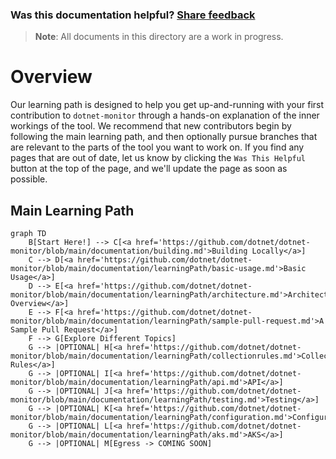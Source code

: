 
### Was this documentation helpful? [Share feedback](https://www.research.net/r/DGDQWXH?src=documentation%2FlearningPath%2FREADME)

>**Note**:  All documents in this directory are a work in progress.

# Overview

Our learning path is designed to help you get up-and-running with your first contribution to `dotnet-monitor` through a hands-on explanation of the inner workings of the tool. We recommend that new contributors begin by following the main learning path, and then optionally pursue branches that are relevant to the parts of the tool you want to work on. If you find any pages that are out of date, let us know by clicking the `Was This Helpful` button at the top of the page, and we'll update the page as soon as possible.

## Main Learning Path

```mermaid
graph TD
    B[Start Here!] --> C[<a href='https://github.com/dotnet/dotnet-monitor/blob/main/documentation/building.md'>Building Locally</a>]
    C --> D[<a href='https://github.com/dotnet/dotnet-monitor/blob/main/documentation/learningPath/basic-usage.md'>Basic Usage</a>]
    D --> E[<a href='https://github.com/dotnet/dotnet-monitor/blob/main/documentation/learningPath/architecture.md'>Architecture Overview</a>]
    E --> F[<a href='https://github.com/dotnet/dotnet-monitor/blob/main/documentation/learningPath/sample-pull-request.md'>A Sample Pull Request</a>]
    F --> G[Explore Different Topics]
    G --> |OPTIONAL| H[<a href='https://github.com/dotnet/dotnet-monitor/blob/main/documentation/learningPath/collectionrules.md'>Collection Rules</a>]
    G --> |OPTIONAL| I[<a href='https://github.com/dotnet/dotnet-monitor/blob/main/documentation/learningPath/api.md'>API</a>]
    G --> |OPTIONAL| J[<a href='https://github.com/dotnet/dotnet-monitor/blob/main/documentation/learningPath/testing.md'>Testing</a>]
    G --> |OPTIONAL| K[<a href='https://github.com/dotnet/dotnet-monitor/blob/main/documentation/learningPath/configuration.md'>Configuration</a>]
    G --> |OPTIONAL| L[<a href='https://github.com/dotnet/dotnet-monitor/blob/main/documentation/learningPath/aks.md'>AKS</a>]
    G --> |OPTIONAL| M[Egress -> COMING SOON]
```
